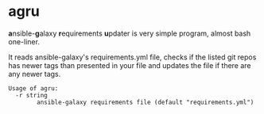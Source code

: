 # agru

**a**nsible-**g**alaxy **r**equirements **u**pdater is very simple program, almost bash one-liner.

It reads ansible-galaxy's requirements.yml file, checks if the listed git repos has newer tags than presented in your file and updates the file if there are any newer tags.

```
Usage of agru:
  -r string
    	ansible-galaxy requirements file (default "requirements.yml")
```
